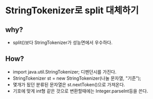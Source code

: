 # StringTokenizer로 split 대체하기

## why?
* split()보다 StringTokenizer가 성능면에서 우수하다.

## How?
* import java.util.StringTokenizer; 디펜던시를 가진다.
* StringTokenizer st = new StringTokenizer(나눌 문자열, "기준");
* 몇개가 됬던 분류된 문자열은 st.nextToken()으로 가져온다.
* 기호에 맞게 int형 같은 것으로 변환할때에는 Integer.parseInt등을 쓴다.
